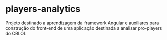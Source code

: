 # players-analytics
Projeto destinado a aprendizagem da framework Angular e auxiliares para construção do front-end de uma aplicação destinada a analisar pro-players do CBLOL
